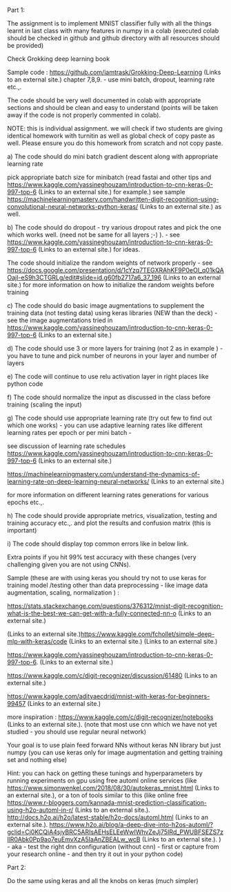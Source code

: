 Part 1:

The assignment is to implement MNIST classifier fully with all the things learnt in last class with many features in numpy in a colab (executed colab should be checked in github and github directory with all resources should be provided)

 

Check Grokking deep learning book 

Sample code :  https://github.com/iamtrask/Grokking-Deep-Learning (Links to an external site.) chapter 7,8,9.  - use mini batch, dropout, learning rate etc.,. 

The code should be very well documented in colab with appropriate sections and should be clean and easy to understand (points will be taken away if the code is not properly commented in colab). 

NOTE: this is individual assignment. we will check if two students are giving identical homework with turnitin as well as global check of copy paste as well. Please ensure you do this homework from scratch and not copy paste. 

a) The code should do mini batch gradient descent along with appropriate learning rate

pick appropriate batch size for minibatch (read fastai and other tips and https://www.kaggle.com/yassineghouzam/introduction-to-cnn-keras-0-997-top-6 (Links to an external site.) for example.) see sample https://machinelearningmastery.com/handwritten-digit-recognition-using-convolutional-neural-networks-python-keras/ (Links to an external site.) as well.

b) The code should do dropout - try various dropout rates and pick the one which works well. (need not be same for all layers ;-) ). - see https://www.kaggle.com/yassineghouzam/introduction-to-cnn-keras-0-997-top-6 (Links to an external site.) for ideas.

The code should initialize the random weights of network properly - see https://docs.google.com/presentation/d/1cYzq7TEGXRAhKF9P0eOI_q01kQAOajl-eS9h3CTGRLg/edit#slide=id.g60fb2717a6_37_196 (Links to an external site.) for more information on how to initialize the random weights before training

c) The code should do basic image augmentations to supplement the training data (not testing data) using keras libraries  (NEW than the deck) - see the image augmentations tried in https://www.kaggle.com/yassineghouzam/introduction-to-cnn-keras-0-997-top-6 (Links to an external site.)

 

d) The code should use  3 or more layers for training (not 2 as in example ) - you have to tune and pick number of neurons in your layer and number of layers

e) The code will continue to use relu activation layer in right places like python code

f) The code should normalize the input as discussed in the class before training (scaling the input)

g) The code should use appropriate learning rate (try out few to find out which one works) - you can use adaptive learning rates like different learning rates per epoch or per mini batch -

see discussion of learning rate schedules https://www.kaggle.com/yassineghouzam/introduction-to-cnn-keras-0-997-top-6 (Links to an external site.) 

https://machinelearningmastery.com/understand-the-dynamics-of-learning-rate-on-deep-learning-neural-networks/ (Links to an external site.)

for more information on different learning rates generations for various epochs etc.,.

h) The code should provide appropriate metrics, visualization,  testing and training accuracy etc.,. and plot the results and confusion matrix  (this is important)

i) The code should display top common errors like in below link.

 

Extra points if you hit 99% test accuracy with these changes (very challenging given you are not using CNNs).

 

Sample (these are with using keras you should try not to use keras for training model /testing other than data preprocessing - like image data augmentation, scaling, normalization ) :

 

https://stats.stackexchange.com/questions/376312/mnist-digit-recognition-what-is-the-best-we-can-get-with-a-fully-connected-nn-o (Links to an external site.)

 

 (Links to an external site.)https://www.kaggle.com/fchollet/simple-deep-mlp-with-keras/code (Links to an external site.) (Links to an external site.)

https://www.kaggle.com/yassineghouzam/introduction-to-cnn-keras-0-997-top-6.  (Links to an external site.)

https://www.kaggle.com/c/digit-recognizer/discussion/61480 (Links to an external site.)

https://www.kaggle.com/adityaecdrid/mnist-with-keras-for-beginners-99457 (Links to an external site.)

 

more inspiration : https://www.kaggle.com/c/digit-recognizer/notebooks (Links to an external site.). (note that most use cnn which we have not yet studied - you should use regular neural network)

 

Your goal is to use plain feed forward NNs without keras NN library but just numpy  (you can use keras only for image augmentation and getting training set and nothing else)

 

Hint: you can hack  on getting these tunings and  hyperparameters by running experiments on gpu using free  automl online services (like https://www.simonwenkel.com/2018/08/30/autokeras_mnist.html (Links to an external site.), or a ton of tools similar to this (like online free https://www.r-bloggers.com/kannada-mnist-prediction-classification-using-h2o-automl-in-r/ (Links to an external site.).  http://docs.h2o.ai/h2o/latest-stable/h2o-docs/automl.html (Links to an external site.).  https://www.h2o.ai/blog/a-deep-dive-into-h2os-automl/?gclid=Cj0KCQiA4sjyBRC5ARIsAEHsELEeWwIWhvZeJj75IRd_PWUBFSEZS7zllR0Abk0Pp9ao7euEmvXzA5IaAnZBEALw_wcB (Links to an external site.). )  - aka - test the right dnn configuration (without cnn) - first or capture from your research online - and then try it out in your python code)

 

Part 2:

 

Do the same using keras and all the knobs on keras (much simpler)
